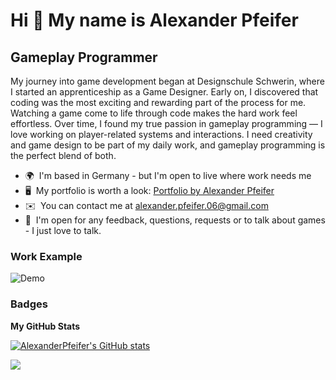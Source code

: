 Hi 👋 My name is Alexander Pfeifer
=========================================================================================================================================

Gameplay Programmer
-------------------

My journey into game development began at Designschule Schwerin, where I started an apprenticeship as a Game Designer. Early on, I discovered that coding was the most exciting and rewarding part of the process for me. Watching a game come to life through code makes the hard work feel effortless.
Over time, I found my true passion in gameplay programming — I love working on player-related systems and interactions. I need creativity and game design to be part of my daily work, and gameplay programming is the perfect blend of both.


* 🌍  I'm based in Germany - but I'm open to live where work needs me
* 🖥️  My portfolio is worth a look: [Portfolio by Alexander Pfeifer](http://alexanderpfeifer06.wixsite.com/gameplayprogrammer)
* ✉️  You can contact me at [alexander.pfeifer.06@gmail.com](mailto:alexander.pfeifer.06@gmail.com)
* 🤝  I'm open for any feedback, questions, requests or to talk about games - I just love to talk.


### Work Example

![Demo](https://raw.githubusercontent.com/AlexanderPfeifer/AlexanderPfeifer/main/BrainStormingNecromance.gif)


### Badges

<b>My GitHub Stats</b>

<a href="http://www.github.com/AlexanderPfeifer"><img src="https://github-readme-stats.vercel.app/api?username=AlexanderPfeifer&show_icons=true&hide=&count_private=true&title_color=facc15&text_color=ffffff&icon_color=facc15&bg_color=181824&hide_border=true&show_icons=true" alt="AlexanderPfeifer's GitHub stats" /></a>

<a href="http://www.github.com/AlexanderPfeifer"><img src="https://github-readme-streak-stats.herokuapp.com/?user=AlexanderPfeifer&stroke=ffffff&background=181824&ring=facc15&fire=facc15&currStreakNum=ffffff&currStreakLabel=facc15&sideNums=ffffff&sideLabels=ffffff&dates=ffffff&hide_border=true" /></a>
